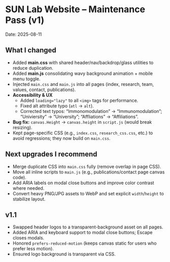 
# SUN Lab Website – Maintenance Pass (v1)
Date: 2025-08-11

## What I changed
- Added **main.css** with shared header/nav/backdrop/glass utilities to reduce duplication.
- Added **main.js** consolidating wavy background animation + mobile menu toggle.
- Injected `main.css` and `main.js` into all pages (index, research, team, values, contact, publications).
- **Accessibility & UX**
  - Added `loading="lazy"` to all `<img>` tags for performance.
  - Fixed alt attribute typo (`atl` → `alt`).
  - Corrected text typos: “Immonomodulation” → “Immunomodulation”; “Univiersity” → “University”; “Affliations” → “Affiliations”.
- **Bug fix:** `canvas.Height` → `canvas.height` in `script.js` (would break resizing).
- Kept page-specific CSS (e.g., `index.css`, `research_css.css`, etc.) to avoid regressions; they now build on `main.css`.

## Next upgrades I recommend
- Merge duplicate CSS into `main.css` fully (remove overlap in page CSS).
- Move all inline scripts to `main.js` (e.g., publications/contact page canvas code).
- Add ARIA labels on modal close buttons and improve color contrast where needed.
- Convert heavy PNG/JPG assets to WebP and set explicit `width`/`height` to stabilize layout.


## v1.1
- Swapped header logos to a transparent-background asset on all pages.
- Added ARIA and keyboard support to modal close buttons; Escape closes modals.
- Honored `prefers-reduced-motion` (keeps canvas static for users who prefer less motion).
- Ensured logo background is transparent via CSS.
